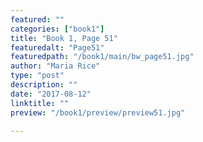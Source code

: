 ```yaml
---
featured: ""
categories: ["book1"]
title: "Book 1, Page 51"
featuredalt: "Page51"
featuredpath: "/book1/main/bw_page51.jpg"
author: "Maria Rice"
type: "post"
description: ""
date: "2017-08-12"
linktitle: ""
preview: "/book1/preview/preview51.jpg"

---
```

